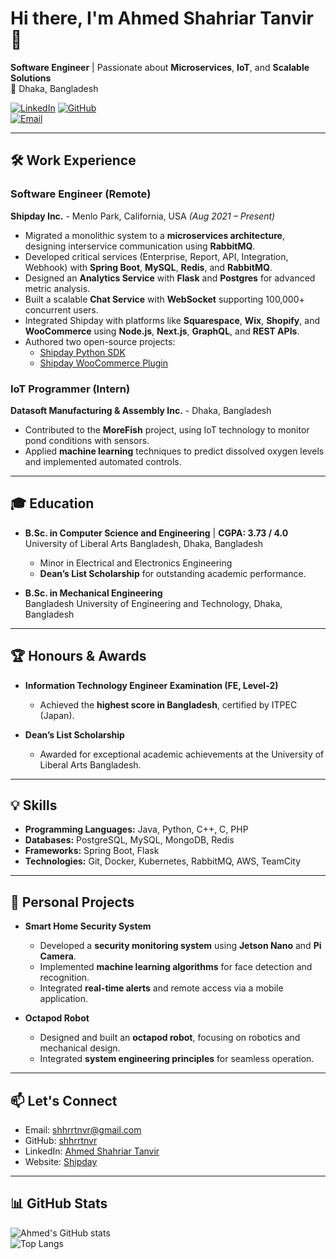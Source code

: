 # Hi there, I'm Ahmed Shahriar Tanvir 👋

**Software Engineer** | Passionate about **Microservices**, **IoT**, and **Scalable Solutions**  
📍 Dhaka, Bangladesh  

[![LinkedIn](https://img.shields.io/badge/LinkedIn-0077B5?style=for-the-badge&logo=linkedin&logoColor=white)](https://www.linkedin.com/in/shahriartanvir) 
[![GitHub](https://img.shields.io/badge/GitHub-100000?style=for-the-badge&logo=github&logoColor=white)](https://github.com/shhrrtnvr)  
[![Email](https://img.shields.io/badge/Email-D14836?style=for-the-badge&logo=gmail&logoColor=white)](mailto:shhrrtnvr@gmail.com)

---

## 🛠 Work Experience

### Software Engineer (Remote)  
**Shipday Inc.** - Menlo Park, California, USA _(Aug 2021 – Present)_  
- Migrated a monolithic system to a **microservices architecture**, designing interservice communication using **RabbitMQ**.
- Developed critical services (Enterprise, Report, API, Integration, Webhook) with **Spring Boot**, **MySQL**, **Redis**, and **RabbitMQ**.
- Designed an **Analytics Service** with **Flask** and **Postgres** for advanced metric analysis.
- Built a scalable **Chat Service** with **WebSocket** supporting 100,000+ concurrent users.
- Integrated Shipday with platforms like **Squarespace**, **Wix**, **Shopify**, and **WooCommerce** using **Node.js**, **Next.js**, **GraphQL**, and **REST APIs**.
- Authored two open-source projects:
  - [Shipday Python SDK](https://github.com/shipday/shipday-python-sdk)
  - [Shipday WooCommerce Plugin](https://wordpress.org/plugins/shipday-for-woocommerce/)

### IoT Programmer (Intern)  
**Datasoft Manufacturing & Assembly Inc.** - Dhaka, Bangladesh  
- Contributed to the **MoreFish** project, using IoT technology to monitor pond conditions with sensors.
- Applied **machine learning** techniques to predict dissolved oxygen levels and implemented automated controls.

---

## 🎓 Education

- **B.Sc. in Computer Science and Engineering**  | **CGPA: 3.73 / 4.0**
  University of Liberal Arts Bangladesh, Dhaka, Bangladesh  
  - Minor in Electrical and Electronics Engineering
  - **Dean’s List Scholarship** for outstanding academic performance.

- **B.Sc. in Mechanical Engineering**  
  Bangladesh University of Engineering and Technology, Dhaka, Bangladesh

---

## 🏆 Honours & Awards

- **Information Technology Engineer Examination (FE, Level-2)**  
  - Achieved the **highest score in Bangladesh**, certified by ITPEC (Japan).

- **Dean’s List Scholarship**  
  - Awarded for exceptional academic achievements at the University of Liberal Arts Bangladesh.

---

## 💡 Skills

- **Programming Languages:** Java, Python, C++, C, PHP  
- **Databases:** PostgreSQL, MySQL, MongoDB, Redis  
- **Frameworks:** Spring Boot, Flask  
- **Technologies:** Git, Docker, Kubernetes, RabbitMQ, AWS, TeamCity  

---

## 🚀 Personal Projects

- **Smart Home Security System**  
  - Developed a **security monitoring system** using **Jetson Nano** and **Pi Camera**.
  - Implemented **machine learning algorithms** for face detection and recognition.
  - Integrated **real-time alerts** and remote access via a mobile application.

- **Octapod Robot**  
  - Designed and built an **octapod robot**, focusing on robotics and mechanical design.
  - Integrated **system engineering principles** for seamless operation.

---

## 📫 Let's Connect

- Email: [shhrrtnvr@gmail.com](mailto:shhrrtnvr@gmail.com)  
- GitHub: [shhrrtnvr](https://github.com/shhrrtnvr)  
- LinkedIn: [Ahmed Shahriar Tanvir](https://www.linkedin.com/in/shahriartanvir/)  
- Website: [Shipday](https://www.shipday.com/)

---

## 📊 GitHub Stats

![Ahmed's GitHub stats](https://github-readme-stats.vercel.app/api?username=shhrrtnvr&show_icons=true&theme=radical)  
![Top Langs](https://github-readme-stats.vercel.app/api/top-langs/?username=shhrrtnvr&layout=compact&theme=radical)
